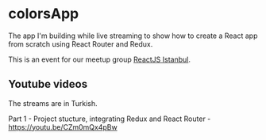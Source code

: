 # colorsApp

The app I'm building while live streaming to show how to create a React app from scratch using React Router and Redux.

This is an event for our meetup group [ReactJS Istanbul](https://www.meetup.com/ReactJS-Istanbul/).


## Youtube videos

The streams are in Turkish. 

Part 1 - Project stucture, integrating Redux and React Router - https://youtu.be/CZm0mQx4pBw
